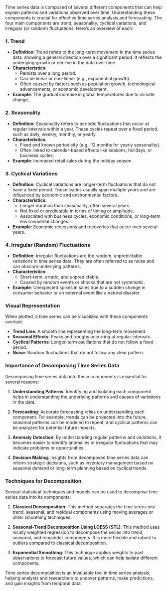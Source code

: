 Time series data is composed of several different components that can help explain patterns and variations observed over time. Understanding these components is crucial for effective time series analysis and forecasting. The four main components are trend, seasonality, cyclical variations, and irregular (or random) fluctuations. Here’s an overview of each:

### 1. Trend

- **Definition**: Trend refers to the long-term movement in the time series data, showing a general direction over a significant period. It reflects the underlying growth or decline in the data over time.
- **Characteristics**:
    - Persists over a long period.
    - Can be linear or non-linear (e.g., exponential growth).
    - Often caused by factors such as population growth, technological advancements, or economic development.
- **Example**: The gradual increase in global temperatures due to climate change.

### 2. Seasonality

- **Definition**: Seasonality refers to periodic fluctuations that occur at regular intervals within a year. These cycles repeat over a fixed period, such as daily, weekly, monthly, or yearly.
- **Characteristics**:
    - Fixed and known periodicity (e.g., 12 months for yearly seasonality).
    - Often linked to calendar-based effects like seasons, holidays, or business cycles.
- **Example**: Increased retail sales during the holiday season.

### 3. Cyclical Variations

- **Definition**: Cyclical variations are longer-term fluctuations that do not have a fixed period. These cycles usually span multiple years and are influenced by economic and environmental factors.
- **Characteristics**:
    - Longer duration than seasonality, often several years.
    - Not fixed or predictable in terms of timing or amplitude.
    - Associated with business cycles, economic conditions, or long-term environmental changes.
- **Example**: Economic recessions and recoveries that occur over several years.

### 4. Irregular (Random) Fluctuations

- **Definition**: Irregular fluctuations are the random, unpredictable variations in time series data. They are often referred to as noise and can obscure underlying patterns.
- **Characteristics**:
    - Short-term, erratic, and unpredictable.
    - Caused by random events or shocks that are not systematic.
- **Example**: Unexpected spikes in sales due to a sudden change in consumer behavior or an external event like a natural disaster.

### Visual Representation

When plotted, a time series can be visualized with these components overlaid:

- **Trend Line**: A smooth line representing the long-term movement.
- **Seasonal Effects**: Peaks and troughs occurring at regular intervals.
- **Cyclical Patterns**: Longer-term oscillations that do not follow a fixed period.
- **Noise**: Random fluctuations that do not follow any clear pattern.

### Importance of Decomposing Time Series Data

Decomposing time series data into these components is essential for several reasons:

1. **Understanding Patterns**: Identifying and isolating each component helps in understanding the underlying patterns and causes of variations in the data.
    
2. **Forecasting**: Accurate forecasting relies on understanding each component. For example, trends can be projected into the future, seasonal patterns can be modeled to repeat, and cyclical patterns can be analyzed for potential future impacts.
    
3. **Anomaly Detection**: By understanding regular patterns and variations, it becomes easier to identify anomalies or irregular fluctuations that may indicate problems or opportunities.
    
4. **Decision Making**: Insights from decomposed time series data can inform strategic decisions, such as inventory management based on seasonal demand or long-term planning based on cyclical trends.
    

### Techniques for Decomposition

Several statistical techniques and models can be used to decompose time series data into its components:

1. **Classical Decomposition**: This method separates the time series into trend, seasonal, and residual components using moving averages or other smoothing techniques.
    
2. **Seasonal-Trend Decomposition Using LOESS (STL)**: This method uses locally weighted regression to decompose the series into trend, seasonal, and remainder components. It is more flexible and robust to outliers compared to classical decomposition.
    
3. **Exponential Smoothing**: This technique applies weights to past observations to forecast future values, which can help isolate different components.
    

Time series decomposition is an invaluable tool in time series analysis, helping analysts and researchers to uncover patterns, make predictions, and gain insights from temporal data.